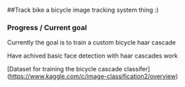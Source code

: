 ##Track bike
a bicycle image tracking system thing :)

### Progress / Current goal

Currently the goal is to train a custom bicycle haar cascade

Have achived basic face detection with haar cascades work

[Dataset for training the bicycle cascade classifer] (https://www.kaggle.com/c/image-classification2/overview)
